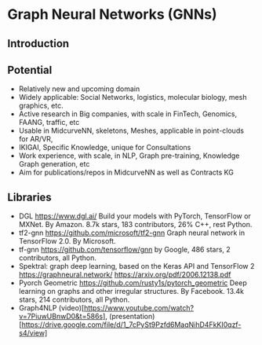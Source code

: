 # Graph Neural Networks (GNNs)

## Introduction
<TBD>


## Potential
- Relatively new and upcoming domain
- Widely applicable: Social Networks, logistics, molecular biology, mesh graphics, etc.
- Active research in Big companies, with scale in FinTech, Genomics, FAANG, traffic, etc
- Usable in MidcurveNN, skeletons, Meshes, applicable in point-clouds for AR/VR,
- IKIGAI, Specific Knowledge, unique for Consultations
- Work experience, with scale, in NLP, Graph pre-training, Knowledge Graph generation, etc
- Aim for publications/repos in MidcurveNN as well as Contracts KG


## Libraries
- DGL https://www.dgl.ai/ Build your models with PyTorch, TensorFlow or MXNet. By Amazon. 8.7k stars, 183 contributors, 26% C++, rest Python.
- tf2-gnn https://github.com/microsoft/tf2-gnn Graph neural network in TensorFlow 2.0. By Microsoft.
- tf-gnn https://github.com/tensorflow/gnn  by Google, 486 stars, 2 contributors, all Python.
-	Spektral: graph deep learning, based on the Keras API and TensorFlow 2  https://graphneural.network/  https://arxiv.org/pdf/2006.12138.pdf 
- Pyorch Geometric https://github.com/rusty1s/pytorch_geometric Deep learning on graphs and other irregular structures. By Facebook. 13.4k stars, 214 contributors, all Python.
- Graph4NLP (video)[https://www.youtube.com/watch?v=7PiuwUBnwD0&t=586s], (presentation)[https://drive.google.com/file/d/1_7cPySt9Pzfd6MaqNihD4FkKI0qzf-s4/view]
